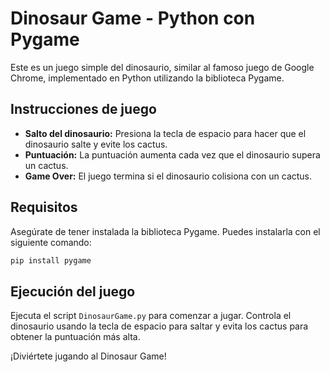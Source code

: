 # Dinosaur Game - Python con Pygame

Este es un juego simple del dinosaurio, similar al famoso juego de Google Chrome, implementado en Python utilizando la biblioteca Pygame.

## Instrucciones de juego

- **Salto del dinosaurio:** Presiona la tecla de espacio para hacer que el dinosaurio salte y evite los cactus.
- **Puntuación:** La puntuación aumenta cada vez que el dinosaurio supera un cactus.
- **Game Over:** El juego termina si el dinosaurio colisiona con un cactus.

## Requisitos

Asegúrate de tener instalada la biblioteca Pygame. Puedes instalarla con el siguiente comando:

```bash
pip install pygame
```

## Ejecución del juego

Ejecuta el script `DinosaurGame.py` para comenzar a jugar. Controla el dinosaurio usando la tecla de espacio para saltar y evita los cactus para obtener la puntuación más alta.

¡Diviértete jugando al Dinosaur Game!
